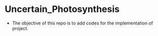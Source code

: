 # Uncertain_Photosynthesis

- The objective of this repo is to add codes for the implementation of project.
